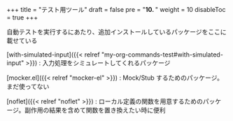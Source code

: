 +++
title = "テスト用ツール"
draft = false
pre = "<b>10. </b>"
weight = 10
disableToc = true
+++

自動テストを実行するにあたり、追加インストールしているパッケージをここに載せている

[with-simulated-input]({{< relref "my-org-commands-test#with-simulated-input" >}})
: 入力処理をシミュレートしてくれるパッケージ

[mocker.el]({{< relref "mocker-el" >}})
: Mock/Stub するためのパッケージ。まだ使ってない

[noflet]({{< relref "noflet" >}})
: ローカル定義の関数を用意するためのパッケージ。副作用の結果を含めて関数を置き換えたい時に便利
